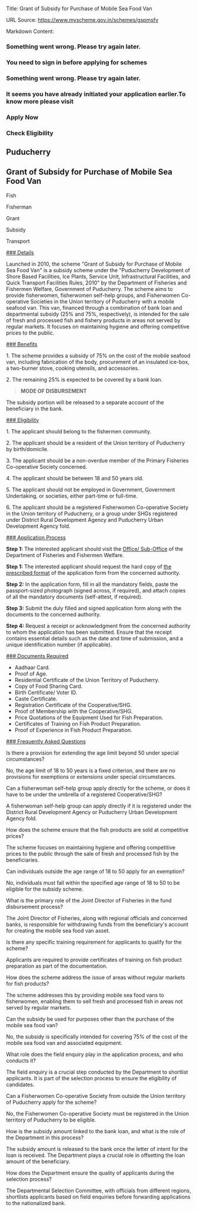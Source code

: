 Title: Grant of Subsidy for Purchase of Mobile Sea Food Van

URL Source: https://www.myscheme.gov.in/schemes/gspmsfv

Markdown Content:
### Something went wrong. Please try again later.

### 

### You need to sign in before applying for schemes

### Something went wrong. Please try again later.

### It seems you have already initiated your application earlier.To know more please visit

### Apply Now

### Check Eligibility

Puducherry
----------

Grant of Subsidy for Purchase of Mobile Sea Food Van
----------------------------------------------------

Fish

Fisherman

Grant

Subsidy

Transport

[### Details](https://www.myscheme.gov.in/schemes/gspmsfv#details)

Launched in 2010, the scheme "Grant of Subsidy for Purchase of Mobile Sea Food Van" is a subsidy scheme under the "Puducherry Development of Shore Based Facilities, Ice Plants, Service Unit, Infrastructural Facilities, and Quick Transport Facilities Rules, 2010" by the Department of Fisheries and Fishermen Welfare, Government of Puducherry. The scheme aims to provide fisherwomen, fisherwomen self-help groups, and Fisherwomen Co-operative Societies in the Union territory of Puducherry with a mobile seafood van. This van, financed through a combination of bank loan and departmental subsidy (25% and 75%, respectively), is intended for the sale of fresh and processed fish and fishery products in areas not served by regular markets. It focuses on maintaining hygiene and offering competitive prices to the public.

[### Benefits](https://www.myscheme.gov.in/schemes/gspmsfv#benefits)

1\. The scheme provides a subsidy of 75% on the cost of the mobile seafood van, including fabrication of the body, procurement of an insulated ice-box, a two-burner stove, cooking utensils, and accessories.

2\. The remaining 25% is expected to be covered by a bank loan.

> **MODE OF DISBURSEMENT**

The subsidy portion will be released to a separate account of the beneficiary in the bank.

[### Eligibility](https://www.myscheme.gov.in/schemes/gspmsfv#eligibility)

1\. The applicant should belong to the fishermen community.

2\. The applicant should be a resident of the Union territory of Puducherry by birth/domicile.

3\. The applicant should be a non-overdue member of the Primary Fisheries Co-operative Society concerned.

4\. The applicant should be between 18 and 50 years old.

5\. The applicant should not be employed in Government, Government Undertaking, or societies, either part-time or full-time.

6\. The applicant should be a registered Fisherwomen Co-operative Society in the Union territory of Puducherry, or a group under SHGs registered under District Rural Development Agency and Puducherry Urban Development Agency fold.

[### Application Process](https://www.myscheme.gov.in/schemes/gspmsfv#application-process)

**Step 1:** The interested applicant should visit the [Office/ Sub-Office](https://fisheries.py.gov.in/sub-offices) of the Department of Fisheries and Fishermen Welfare.

**Step 1:** The interested applicant should request the hard copy of [the prescribed format](https://fisheries.py.gov.in/sites/default/files/mobile-sea-food-van.pdf) of the application form from the concerned authority.

**Step 2:** In the application form, fill in all the mandatory fields, paste the passport-sized photograph (signed across, if required), and attach copies of all the mandatory documents (self-attest, if required).

**Step 3:** Submit the duly filled and signed application form along with the documents to the concerned authority.

**Step 4:** Request a receipt or acknowledgment from the concerned authority to whom the application has been submitted. Ensure that the receipt contains essential details such as the date and time of submission, and a unique identification number (if applicable).

[### Documents Required](https://www.myscheme.gov.in/schemes/gspmsfv#documents-required)

*   Aadhaar Card.
*   Proof of Age.
*   Residential Certificate of the Union Territory of Puducherry.
*   Copy of Food Sharing Card.
*   Birth Certificate/ Voter ID.
*   Caste Certificate.
*   Registration Certificate of the Cooperative/SHG.
*   Proof of Membership with the Cooperative/SHG.
*   Price Quotations of the Equipment Used for Fish Preparation.
*   Certificates of Training on Fish Product Preparation.
*   Proof of Experience in Fish Product Preparation.

[### Frequently Asked Questions](https://www.myscheme.gov.in/schemes/gspmsfv#faqs)

Is there a provision for extending the age limit beyond 50 under special circumstances?

No, the age limit of 18 to 50 years is a fixed criterion, and there are no provisions for exemptions or extensions under special circumstances.

Can a fisherwoman self-help group apply directly for the scheme, or does it have to be under the umbrella of a registered Cooperative/SHG?

A fisherwoman self-help group can apply directly if it is registered under the District Rural Development Agency or Puducherry Urban Development Agency fold.

How does the scheme ensure that the fish products are sold at competitive prices?

The scheme focuses on maintaining hygiene and offering competitive prices to the public through the sale of fresh and processed fish by the beneficiaries.

Can individuals outside the age range of 18 to 50 apply for an exemption?

No, individuals must fall within the specified age range of 18 to 50 to be eligible for the subsidy scheme.

What is the primary role of the Joint Director of Fisheries in the fund disbursement process?

The Joint Director of Fisheries, along with regional officials and concerned banks, is responsible for withdrawing funds from the beneficiary's account for creating the mobile sea food van asset.

Is there any specific training requirement for applicants to qualify for the scheme?

Applicants are required to provide certificates of training on fish product preparation as part of the documentation.

How does the scheme address the issue of areas without regular markets for fish products?

The scheme addresses this by providing mobile sea food vans to fisherwomen, enabling them to sell fresh and processed fish in areas not served by regular markets.

Can the subsidy be used for purposes other than the purchase of the mobile sea food van?

No, the subsidy is specifically intended for covering 75% of the cost of the mobile sea food van and associated equipment.

What role does the field enquiry play in the application process, and who conducts it?

The field enquiry is a crucial step conducted by the Department to shortlist applicants. It is part of the selection process to ensure the eligibility of candidates.

Can a Fisherwomen Co-operative Society from outside the Union territory of Puducherry apply for the scheme?

No, the Fisherwomen Co-operative Society must be registered in the Union territory of Puducherry to be eligible.

How is the subsidy amount linked to the bank loan, and what is the role of the Department in this process?

The subsidy amount is released to the bank once the letter of intent for the loan is received. The Department plays a crucial role in offsetting the loan amount of the beneficiary.

How does the Department ensure the quality of applicants during the selection process?

The Departmental Selection Committee, with officials from different regions, shortlists applicants based on field enquiries before forwarding applications to the nationalized bank.
